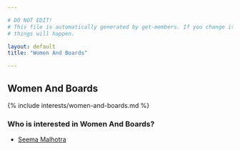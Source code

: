 ```yaml
---

# DO NOT EDIT!
# This file is automatically generated by get-members. If you change it, bad
# things will happen.

layout: default
title: "Women And Boards"

---
```


## Women And Boards

{% include interests/women-and-boards.md %}

### Who is interested in Women And Boards?


* [Seema Malhotra](/members/seema-malhotra.html)
